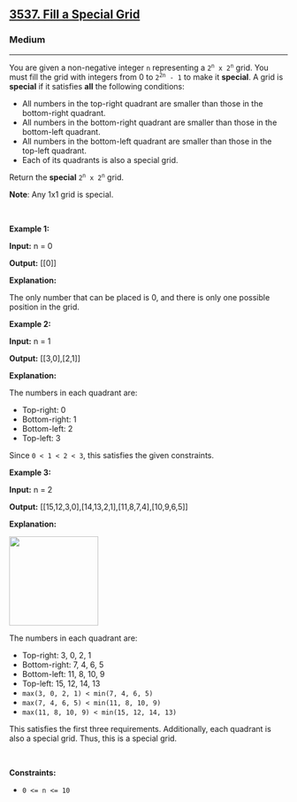 <h2><a href="https://leetcode.com/problems/fill-a-special-grid">3537. Fill a Special Grid</a></h2><h3>Medium</h3><hr><p>You are given a non-negative integer <code><font face="monospace">n</font></code> representing a <code>2<sup>n</sup> x 2<sup>n</sup></code> grid. You must fill the grid with integers from 0 to <code>2<sup>2n</sup> - 1</code> to make it <strong>special</strong>. A grid is <strong>special</strong> if it satisfies <strong>all</strong> the following conditions:</p>

<ul>
	<li>All numbers in the top-right quadrant are smaller than those in the bottom-right quadrant.</li>
	<li>All numbers in the bottom-right quadrant are smaller than those in the bottom-left quadrant.</li>
	<li>All numbers in the bottom-left quadrant are smaller than those in the top-left quadrant.</li>
	<li>Each of its quadrants is also a special grid.</li>
</ul>

<p>Return the <strong>special</strong> <code>2<sup>n</sup> x 2<sup>n</sup></code> grid.</p>

<p><strong>Note</strong>: Any 1x1 grid is special.</p>

<p>&nbsp;</p>
<p><strong class="example">Example 1:</strong></p>

<div class="example-block">
<p><strong>Input:</strong> <span class="example-io">n = 0</span></p>

<p><strong>Output:</strong> <span class="example-io">[[0]]</span></p>

<p><strong>Explanation:</strong></p>

<p>The only number that can be placed is 0, and there is only one possible position in the grid.</p>
</div>

<p><strong class="example">Example 2:</strong></p>

<div class="example-block">
<p><strong>Input:</strong> <span class="example-io">n = 1</span></p>

<p><strong>Output:</strong> <span class="example-io">[[3,0],[2,1]]</span></p>

<p><strong>Explanation:</strong></p>

<p>The numbers in each quadrant are:</p>

<ul>
	<li>Top-right: 0</li>
	<li>Bottom-right: 1</li>
	<li>Bottom-left: 2</li>
	<li>Top-left: 3</li>
</ul>

<p>Since <code>0 &lt; 1 &lt; 2 &lt; 3</code>, this satisfies the given constraints.</p>
</div>

<p><strong class="example">Example 3:</strong></p>

<div class="example-block">
<p><strong>Input:</strong> <span class="example-io">n = 2</span></p>

<p><strong>Output:</strong> <span class="example-io">[[15,12,3,0],[14,13,2,1],[11,8,7,4],[10,9,6,5]]</span></p>

<p><strong>Explanation:</strong></p>

<p><img alt="" src="https://assets.leetcode.com/uploads/2025/03/05/4123example3p1drawio.png" style="width: 161px; height: 161px;" /></p>

<p>The numbers in each quadrant are:</p>

<ul>
	<li>Top-right: 3, 0, 2, 1</li>
	<li>Bottom-right: 7, 4, 6, 5</li>
	<li>Bottom-left: 11, 8, 10, 9</li>
	<li>Top-left: 15, 12, 14, 13</li>
	<li><code>max(3, 0, 2, 1) &lt; min(7, 4, 6, 5)</code></li>
	<li><code>max(7, 4, 6, 5) &lt; min(11, 8, 10, 9)</code></li>
	<li><code>max(11, 8, 10, 9) &lt; min(15, 12, 14, 13)</code></li>
</ul>

<p>This satisfies the first three requirements. Additionally, each quadrant is also a special grid. Thus, this is a special grid.</p>
</div>

<p>&nbsp;</p>
<p><strong>Constraints:</strong></p>

<ul>
	<li><code>0 &lt;= n &lt;= 10</code></li>
</ul>

